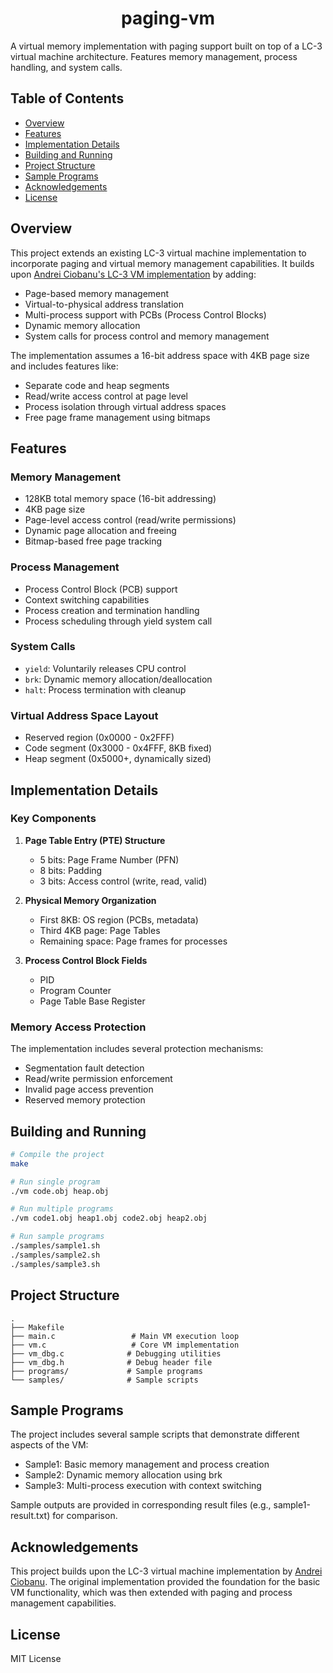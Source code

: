 <h1 align="center">
    paging-vm
</h1>
A virtual memory implementation with paging support built on top of a LC-3 virtual machine architecture. Features memory management, process handling, and system calls.

## Table of Contents
- [Overview](#overview)
- [Features](#features)
- [Implementation Details](#implementation-details)
- [Building and Running](#building-and-running)
- [Project Structure](#project-structure)
- [Sample Programs](#sample-programs)
- [Acknowledgements](#acknowledgements)
- [License](#license)

## Overview
This project extends an existing LC-3 virtual machine implementation to incorporate paging and virtual memory management capabilities. It builds upon [Andrei Ciobanu's LC-3 VM implementation](https://github.com/nomemory/lc3-vm) by adding:
- Page-based memory management 
- Virtual-to-physical address translation
- Multi-process support with PCBs (Process Control Blocks)
- Dynamic memory allocation
- System calls for process control and memory management

The implementation assumes a 16-bit address space with 4KB page size and includes features like:
- Separate code and heap segments
- Read/write access control at page level
- Process isolation through virtual address spaces
- Free page frame management using bitmaps

## Features

### Memory Management
- 128KB total memory space (16-bit addressing)
- 4KB page size
- Page-level access control (read/write permissions)
- Dynamic page allocation and freeing
- Bitmap-based free page tracking

### Process Management
- Process Control Block (PCB) support
- Context switching capabilities 
- Process creation and termination handling
- Process scheduling through yield system call

### System Calls
- `yield`: Voluntarily releases CPU control
- `brk`: Dynamic memory allocation/deallocation 
- `halt`: Process termination with cleanup

### Virtual Address Space Layout
- Reserved region (0x0000 - 0x2FFF)
- Code segment (0x3000 - 0x4FFF, 8KB fixed)
- Heap segment (0x5000+, dynamically sized)

## Implementation Details

### Key Components
1. **Page Table Entry (PTE) Structure**
   - 5 bits: Page Frame Number (PFN)
   - 8 bits: Padding
   - 3 bits: Access control (write, read, valid)

2. **Physical Memory Organization**
   - First 8KB: OS region (PCBs, metadata)
   - Third 4KB page: Page Tables
   - Remaining space: Page frames for processes

3. **Process Control Block Fields**
   - PID
   - Program Counter
   - Page Table Base Register

### Memory Access Protection
The implementation includes several protection mechanisms:
- Segmentation fault detection
- Read/write permission enforcement
- Invalid page access prevention
- Reserved memory protection

## Building and Running

```bash
# Compile the project
make

# Run single program
./vm code.obj heap.obj

# Run multiple programs
./vm code1.obj heap1.obj code2.obj heap2.obj

# Run sample programs
./samples/sample1.sh
./samples/sample2.sh
./samples/sample3.sh
```

## Project Structure
```
.
├── Makefile
├── main.c                 # Main VM execution loop
├── vm.c                   # Core VM implementation
├── vm_dbg.c              # Debugging utilities
├── vm_dbg.h              # Debug header file
├── programs/             # Sample programs
└── samples/              # Sample scripts
```

## Sample Programs
The project includes several sample scripts that demonstrate different aspects of the VM:
- Sample1: Basic memory management and process creation
- Sample2: Dynamic memory allocation using brk
- Sample3: Multi-process execution with context switching

Sample outputs are provided in corresponding result files (e.g., sample1-result.txt) for comparison.

## Acknowledgements
This project builds upon the LC-3 virtual machine implementation by [Andrei Ciobanu](https://github.com/nomemory/lc3-vm). The original implementation provided the foundation for the basic VM functionality, which was then extended with paging and process management capabilities.

## License
MIT License
